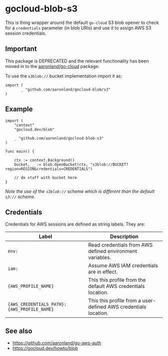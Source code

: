 # gocloud-blob-s3

This is thing wrapper around the default `go-cloud` S3 blob opener to check for a `credentials` parameter (in blob URIs) and use it to assign AWS S3 session credentials.

## Important

This package is DEPRECATED and the relevant functionality has been moved in to the [aaronland/go-cloud](https://github.com/aaronland/gocloud-blob) package.

To use the `s3blob://` bucket implementation import it as:

```
import (
       _ "github.com/aaronland/gocloud-blob/s3"
)
```

## Example

```			
import (
	"context"
	"gocloud.dev/blob"
	
	_ "github.com/aaronland/gocloud-blob-s3"
)

func main() {

	ctx := context.Background()	
	bucket, _ := blob.OpenBucket(ctx, "s3blob://BUCKET?region=REGION&credentials=CREDENTIALS")

	// do stuff with bucket here
}
```

_Note the use of the `s3blob://` scheme which is different than the default `s3://` scheme._

## Credentials

Credentials for AWS sessions are defined as string labels. They are:

| Label | Description |
| --- | --- |
| `env:` | Read credentials from AWS defined environment variables. |
| `iam:` | Assume AWS IAM credentials are in effect. |
| `{AWS_PROFILE_NAME}` | This this profile from the default AWS credentials location. |
| `{AWS_CREDENTIALS_PATH}:{AWS_PROFILE_NAME}` | This this profile from a user-defined AWS credentials location. |

## See also

* https://github.com/aaronland/go-aws-auth
* https://gocloud.dev/howto/blob